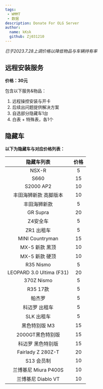 ```yaml
---
tags: 
 - WMMT
 - 数据
description: Donate For OLG Server
author:
  name: kKsk
  github: Zj031210
---
```


*已于2023.7.28上调价格以降低物品与车辆持有率*

## 远程安装服务

**价格：30元**

包含以下服务&物品：  
1. 远程操控安装与开卡
2. 后续出问题提供解决方案
3. 自选部分隐藏车1台
4. 白表 + 特殊表，各1个

## 隐藏车

**以下为隐藏车与对应价格列表：**

| 隐藏车列表               | 价格 |
|:------------------------:|:--:|
| NSX-R                    | 5  |
| S660                     | 15  |
| S2000 AP2                | 10  |
| 丰田海狮新款 高脚版本     | 10  |
| 丰田海狮新款              | 5  |
| GR Supra                 | 20 |
| Z4安全车                  | 5  |
| ZR1 出租车                | 5  |
| MINI Countryman          | 15 |
| MX-5 新款 黑顶            | 10  |
| MX-5 新款 硬顶            | 10  |
| R35 Nismo                | 5  |
| LEOPARD 3.0 Ultima (F31) | 20 |
| 370Z Nismo               | 5  |
| R35 17款                  | 5  |
| 帕杰罗                     | 5  |
| 科迈罗 出租车              | 5  |
| SLK 出租车                  | 5  |
| 黑色特别版 M3              | 15  |
| 2000GT黑色特别版           | 15  |
| 科迈罗 黑色特别版            | 15  |
| Fairlady Z 280Z-T          | 20 |
| S13 会员制                  | 10 |
| 兰博基尼 Miura P400S        | 10  |
| 兰博基尼 Diablo VT          | 10  |
